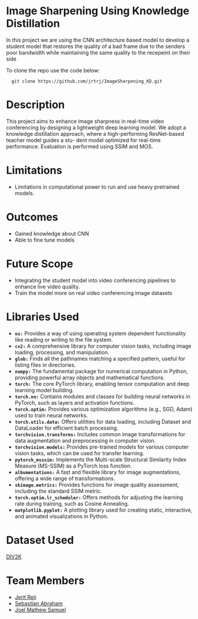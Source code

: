 # Image Sharpening Using Knowledge Distillation 

In this project we are using the CNN architecture based model to develop a student model that restores the quality of a bad frame due to the senders poor bandwidth while maintaining the same quality to the recepeint on their side 

To clone the repo use the code below:
```
  git clone https://github.com/jrtrj/ImageSharpening_KD.git
```
# Description 
This project aims to enhance image sharpness in real-time video conferencing by
designing a lightweight deep learning model. We adopt a knowledge distillation
approach, where a high-performing ResNet-based teacher model guides a stu-
dent model optimized for real-time performance. Evaluation is performed using SSIM and MOS.

# Limitations
- Limitations in computational power to run and use heavy pretrained models.

# Outcomes 
- Gained knowledge about CNN
- Able to fine tune models

# Future Scope 
- Integrating the student model into video conferencing pipelines to enhance live video quality.
- Train the model more on real video conferencing image datasets
  
# Libraries Used
- **`os:`** Provides a way of using operating system dependent functionality like reading or writing to the file system.
- **`cv2:`** A comprehensive library for computer vision tasks, including image loading, processing, and manipulation.
- **`glob:`** Finds all the pathnames matching a specified pattern, useful for listing files in directories.
- **`numpy:`** The fundamental package for numerical computation in Python, providing powerful array objects and mathematical functions.
- **`torch:`** The core PyTorch library, enabling tensor computation and deep learning model building.
- **`torch.nn:`** Contains modules and classes for building neural networks in PyTorch, such as layers and activation functions.
- **`torch.optim:`** Provides various optimization algorithms (e.g., SGD, Adam) used to train neural networks.
- **`torch.utils.data:`** Offers utilities for data loading, including Dataset and DataLoader for efficient batch processing.
- **`torchvision.transforms:`** Includes common image transformations for data augmentation and preprocessing in computer vision.
- **`torchvision.models:`** Provides pre-trained models for various computer vision tasks, which can be used for transfer learning.
- **`pytorch_msssim:`** Implements the Multi-scale Structural Similarity Index Measure (MS-SSIM) as a PyTorch loss function.
- **`albumentations:`** A fast and flexible library for image augmentations, offering a wide range of transformations.
- **`skimage.metrics:`** Provides functions for image quality assessment, including the standard SSIM metric.
- **`torch.optim.lr_scheduler:`** Offers methods for adjusting the learning rate during training, such as Cosine Annealing.
- **`matplotlib.pyplot:`** A plotting library used for creating static, interactive, and animated visualizations in Python.
  
# Dataset Used
  <a href="https://data.vision.ee.ethz.ch/cvl/DIV2K/" target="_blank">DIV2K</a>
# Team Members
- <a href="https://github.com/jrtrj" target="_blank">Jerit Reji</a>
- <a href="https://github.com/sebastian-abraham" target="_blank">Sebastian Abraham</a>
- <a href="https://github.com/JoThePOkeMOn" target="_blank">Joel Mathew Samuel</a>

